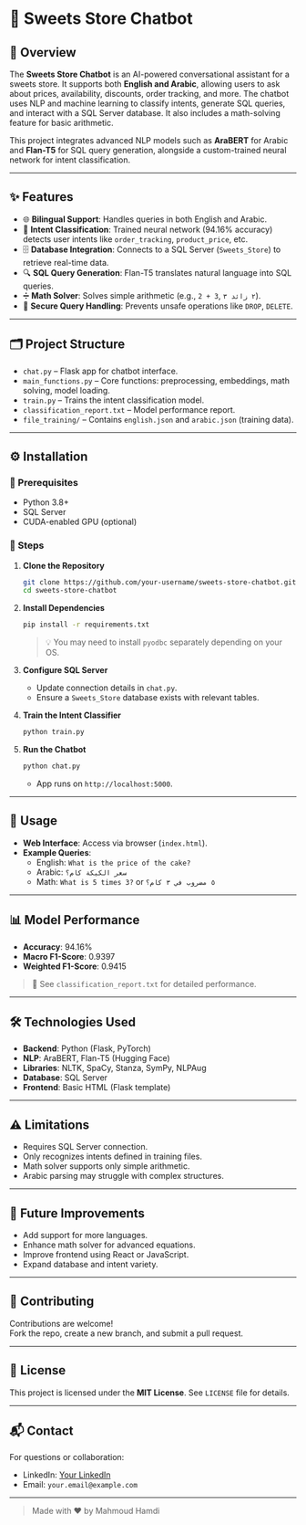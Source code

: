 # 🍬 Sweets Store Chatbot

## 🧠 Overview
The **Sweets Store Chatbot** is an AI-powered conversational assistant for a sweets store. It supports both **English and Arabic**, allowing users to ask about prices, availability, discounts, order tracking, and more. The chatbot uses NLP and machine learning to classify intents, generate SQL queries, and interact with a SQL Server database. It also includes a math-solving feature for basic arithmetic.

This project integrates advanced NLP models such as **AraBERT** for Arabic and **Flan-T5** for SQL query generation, alongside a custom-trained neural network for intent classification.

---

## ✨ Features

- 🌐 **Bilingual Support**: Handles queries in both English and Arabic.
- 🎯 **Intent Classification**: Trained neural network (94.16% accuracy) detects user intents like `order_tracking`, `product_price`, etc.
- 🗄️ **Database Integration**: Connects to a SQL Server (`Sweets_Store`) to retrieve real-time data.
- 🔍 **SQL Query Generation**: Flan-T5 translates natural language into SQL queries.
- ➗ **Math Solver**: Solves simple arithmetic (e.g., `2 + 3`, `٢ زائد ٣`).
- 🔐 **Secure Query Handling**: Prevents unsafe operations like `DROP`, `DELETE`.

---

## 🗂️ Project Structure

- `chat.py` – Flask app for chatbot interface.
- `main_functions.py` – Core functions: preprocessing, embeddings, math solving, model loading.
- `train.py` – Trains the intent classification model.
- `classification_report.txt` – Model performance report.
- `file_training/` – Contains `english.json` and `arabic.json` (training data).

---

## ⚙️ Installation

### 🔧 Prerequisites

- Python 3.8+
- SQL Server
- CUDA-enabled GPU (optional)

### 🚀 Steps

1. **Clone the Repository**
    ```bash
    git clone https://github.com/your-username/sweets-store-chatbot.git
    cd sweets-store-chatbot
    ```

2. **Install Dependencies**
    ```bash
    pip install -r requirements.txt
    ```
    > 💡 You may need to install `pyodbc` separately depending on your OS.

3. **Configure SQL Server**
    - Update connection details in `chat.py`.
    - Ensure a `Sweets_Store` database exists with relevant tables.

4. **Train the Intent Classifier**
    ```bash
    python train.py
    ```

5. **Run the Chatbot**
    ```bash
    python chat.py
    ```
    - App runs on `http://localhost:5000`.

---

## 💬 Usage

- **Web Interface**: Access via browser (`index.html`).
- **Example Queries**:
  - English: `What is the price of the cake?`
  - Arabic: `سعر الكيكة كام؟`
  - Math: `What is 5 times 3?` or `٥ مضروب في ٣ كام؟`

---

## 📊 Model Performance

- **Accuracy**: 94.16%
- **Macro F1-Score**: 0.9397
- **Weighted F1-Score**: 0.9415  
> 📄 See `classification_report.txt` for detailed performance.

---

## 🛠 Technologies Used

- **Backend**: Python (Flask, PyTorch)
- **NLP**: AraBERT, Flan-T5 (Hugging Face)
- **Libraries**: NLTK, SpaCy, Stanza, SymPy, NLPAug
- **Database**: SQL Server
- **Frontend**: Basic HTML (Flask template)

---

## ⚠️ Limitations

- Requires SQL Server connection.
- Only recognizes intents defined in training files.
- Math solver supports only simple arithmetic.
- Arabic parsing may struggle with complex structures.

---

## 🔮 Future Improvements

- Add support for more languages.
- Enhance math solver for advanced equations.
- Improve frontend using React or JavaScript.
- Expand database and intent variety.

---

## 🤝 Contributing

Contributions are welcome!  
Fork the repo, create a new branch, and submit a pull request.

---

## 📄 License

This project is licensed under the **MIT License**. See `LICENSE` file for details.

---

## 📬 Contact

For questions or collaboration:

- LinkedIn: [Your LinkedIn](https://www.linkedin.com/in/your-profile)
- Email: `your.email@example.com`

---

> Made with ❤️ by Mahmoud Hamdi
